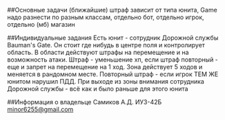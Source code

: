 ##Основные задачи (ближайшие)
штраф зависит от типа юнита, Game надо разнести по разным классам, отдельно бот, отдельно игрок, отдельно (мб) магазин

##Индивидуальные задания
Есть юнит - сотрудник Дорожной службы Bauman's Gate. Он стоит где нибудь в центре поля и контролирует область. В области действуют штрафы на перемещение и на возможность атаки. 
Штраф - уменьшение хп, если штраф повторный - еще и запрет на перемещение на 1 ход. Зона действует 5 ходов и меняется в рандомном месте. 
Повторный штраф - если игрок ТЕМ ЖЕ юнитом нарушил ПДД. При выходе из зоны внимания сотрудника Дорожной службы - всё как и было раньше для этого юнита

##Информация о владельце
Самиков А.Д. ИУ3-42Б minor6255@gmail.com
